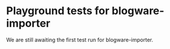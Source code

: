 # Playground tests for blogware-importer
We are still awaiting the first test run for blogware-importer.
